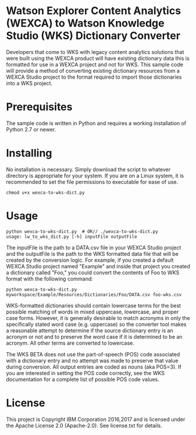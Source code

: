 
# Watson Explorer Content Analytics (WEXCA) to Watson Knowledge Studio (WKS) Dictionary Converter

Developers that come to WKS with legacy content analytics solutions that were
built using the WEXCA product will have existing dictionary data this is
formatted for use in a WEXCA project and not for WKS. This sample code will
provide a method of converting existing dictionary resources from a WEXCA
Studio project to the format required to import those dictionaries into a WKS
project.

# Prerequisites

The sample code is written in Python and requires a working installation of
Python 2.7 or newer. 

# Installing

No installation is necessary. Simply download the script to whatever directory
is appropriate for your system. If you are on a Linux system, it is recommended
to set the file permissions to executable for ease of use.

```
chmod u+x wexca-to-wks-dict.py
```

# Usage

```
python wexca-to-wks-dict.py  # OR// ./wexca-to-wks-dict.py
usage: lw_to_wks_dict.py [-h] inputFile outputFile
```

The inputFile is the path to a DATA.csv file in your WEXCA Studio project and
the outputFile is the path to the WKS formatted data file that will be created
by the conversion logic. For example, if you created a default WEXCA Studio
project named "Example" and inside that project you created a dictionary called
"Foo," you could convert the contents of Foo to WKS format with the following
command:

```
python wexca-to-wks-dict.py myworkspace/Example/Resources/Dictionaries/Foo/DATA.csv foo-wks.csv
```

WKS-formatted dictionaries should contain lowercase terms for the best possible
matching of words in mixed uppercase, lowercase, and proper case forms. However,
it is generally desirable to match acronyms in only the specifically stated word
case (e.g. uppercase) so the converter tool makes a reasonable attempt to
determine if the source dictionary entry is an acronym or not and to preserve
the word case if it is determined to be an acronym. All other terms are
converted to lowercase.

The WKS BETA does not use the part-of-speech (POS) code associated with a
dictionary entry and no attempt was made to preserve that value during
conversion. All output entries are coded as nouns (aka POS=3). If you are
interested in setting the POS code correctly, see the WKS documentation for a
complete list of possible POS code values.


# License
This project is Copyright IBM Corporation 2016,2017 and is licensed under the
Apache License 2.0 (Apache-2.0). See license.txt for details.


